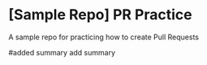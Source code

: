 # [Sample Repo] PR Practice
A sample repo for practicing how to create Pull Requests

#added summary
add summary